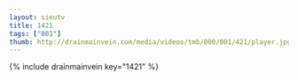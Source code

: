 ```yaml
--- 
layout: sieutv
title: 1421
tags: ["001"]
thumb: http://drainmainvein.com/media/videos/tmb/000/001/421/player.jpg
---
```

{% include drainmainvein key="1421" %} 
